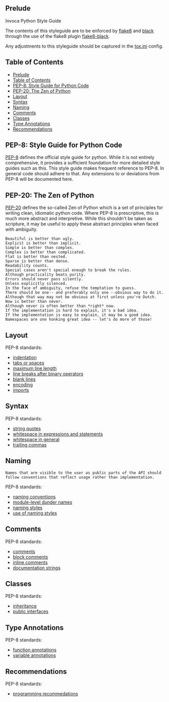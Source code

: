 ## Prelude
Invoca Python Style Guide

The contents of this styleguide are to be enforced by [flake8](https://flake8.pycqa.org/en/latest/) and [black](https://github.com/psf/black) through the use of the flake8 plugin [flake8-black](https://github.com/peterjc/flake8-black).

Any adjustments to this styleguide should be captured in the [tox.ini](tox.ini) config.

## Table of Contents

- [Prelude](#prelude)
- [Table of Contents](#table-of-contents)
- [PEP-8: Style Guide for Python Code](#pep-8-style-guide-for-python-code)
- [PEP-20: The Zen of Python](#pep-20-the-zen-of-python)
- [Layout](#layout)
- [Syntax](#syntax)
- [Naming](#naming)
- [Comments](#comments)
- [Classes](#classes)
- [Type Annotations](#type-annotations)
- [Recommendations](#recommendations)

## PEP-8: Style Guide for Python Code

[PEP-8](https://peps.python.org/pep-0008/) defines the official style guide for python. While it is not entirely comprehensive, it provides a sufficient foundation for more detailed style guides such as this. This style guide makes frequent reference to PEP-8. In general code should adhere to that. Any extensions to or deviations from PEP-8 will be documented here.

## PEP-20: The Zen of Python

[PEP-20](https://peps.python.org/pep-0020/#the-zen-of-python) defines the so-called Zen of Python which is a set of principles for writing clean, idiomatic python code. Where PEP-8 is prescriptive, this is much more abstract and interpretive. While this shouldn't be taken as scripture, it may be useful to apply these abstract principles when faced with ambiguity.

```text
Beautiful is better than ugly.
Explicit is better than implicit.
Simple is better than complex.
Complex is better than complicated.
Flat is better than nested.
Sparse is better than dense.
Readability counts.
Special cases aren't special enough to break the rules.
Although practicality beats purity.
Errors should never pass silently.
Unless explicitly silenced.
In the face of ambiguity, refuse the temptation to guess.
There should be one-- and preferably only one --obvious way to do it.
Although that way may not be obvious at first unless you're Dutch.
Now is better than never.
Although never is often better than *right* now.
If the implementation is hard to explain, it's a bad idea.
If the implementation is easy to explain, it may be a good idea.
Namespaces are one honking great idea -- let's do more of those!
```

## Layout

PEP-8 standards:
* [indentation](PEP-8.md#indentation)
* [tabs or spaces](PEP-8.md#tabs-or-spaces)
* [maximum line length](PEP-8.md#maximum-line-length)
* [line breaks after binary operators](PEP-8.md#should-a-line-break-before-or-after-a-binary-operator)
* [blank lines](PEP-8.md#blank-lines)
* [encoding](PEP-8.md#source-file-encoding)
* [imports](PEP-8.md#imports)

## Syntax

PEP-8 standards:
* [string quotes](PEP-8.md#string-quotes)
* [whitespace in expressions and statements](PEP-8.md#whitespace-in-expressions-and-statements)
* [whitespace in general](PEP-8.md#other-recommendations)
* [trailing commas](PEP-8.md#when-to-use-trailing-commas)

## Naming

```text
Names that are visible to the user as public parts of the API should
follow conventions that reflect usage rather than implementation.
```

PEP-8 standards:
* [naming conventions](PEP-8.md#naming-conventions)
* [module-level dunder names](PEP-8.md#module-level-dunder-names)
* [naming styles](PEP-8.md#descriptive-naming-styles)
* [use of naming styles](PEP-8.md#prescriptive-naming-conventions)

## Comments

PEP-8 standards:
* [comments](PEP-8.md#comments)
* [block comments](PEP-8.md#block-comments)
* [inline comments](PEP-8.md#inline-comments)
* [documentation strings](PEP-8.md#documentation-strings)

## Classes

PEP-8 standards:
* [inheritance](PEP-8.md#designing-for-inheritance)
* [public interfaces](PEP-8.md#public-and-internal-interfaces)

## Type Annotations

PEP-8 standards:
* [function annotations](PEP-8.md#function-annotations)
* [variable annotations](PEP-8.md#variable-annotations)

## Recommendations

PEP-8 standards:
* [programming recommedations](PEP-8.md#programming-recommendations)
